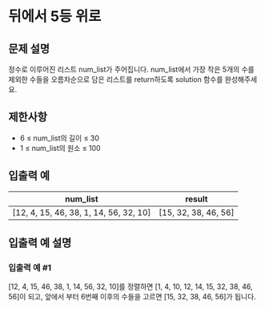 # 뒤에서 5등 위로


## 문제 설명
정수로 이루어진 리스트 num_list가 주어집니다. num_list에서 가장 작은 5개의 수를 제외한 수들을 오름차순으로 담은 리스트를 return하도록 solution 함수를 완성해주세요.

## 제한사항
- 6 ≤ num_list의 길이 ≤ 30
- 1 ≤ num_list의 원소 ≤ 100

## 입출력 예
|num_list|result|
|-|-|
|[12, 4, 15, 46, 38, 1, 14, 56, 32, 10]|[15, 32, 38, 46, 56]|

## 입출력 예 설명

### 입출력 예 #1
[12, 4, 15, 46, 38, 1, 14, 56, 32, 10]를 정렬하면 [1, 4, 10, 12, 14, 15, 32, 38, 46, 56]이 되고, 앞에서 부터 6번째 이후의 수들을 고르면 [15, 32, 38, 46, 56]가 됩니다.